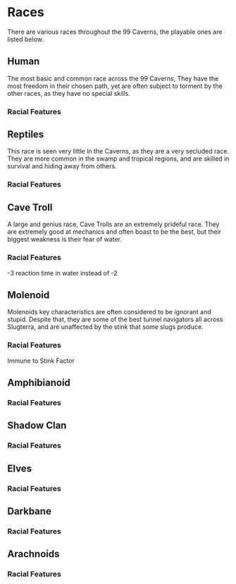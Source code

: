 # Races
There are various races throughout the 99 Caverns, the playable ones are listed below.
## Human 
The most basic and common race across the 99 Caverns, They have the most freedom in their chosen path, yet are often subject to torment by the other races, as they have no special skills.
### Racial Features

## Reptiles
This race is seen very little in the Caverns, as they are a very secluded race. They are more common in the swamp and tropical regions, and are skilled in survival and hiding away from others.
### Racial Features

## Cave Troll
A large and genius race, Cave Trolls are an extremely prideful race. They are extremely good at mechanics and often boast to be the best, but their biggest weakness is their fear of water.
### Racial Features
-3 reaction time in water instead of -2

## Molenoid
Molenoids key characteristics are often considered to be ignorant and stupid. Despite that, they are some of the best tunnel navigators all across Slugterra, and are unaffected by the stink that some slugs produce.
### Racial Features
Immune to Stink Factor

## Amphibianoid

### Racial Features

## Shadow Clan
### Racial Features

## Elves
### Racial Features

## Darkbane
### Racial Features

## Arachnoids
### Racial Features
